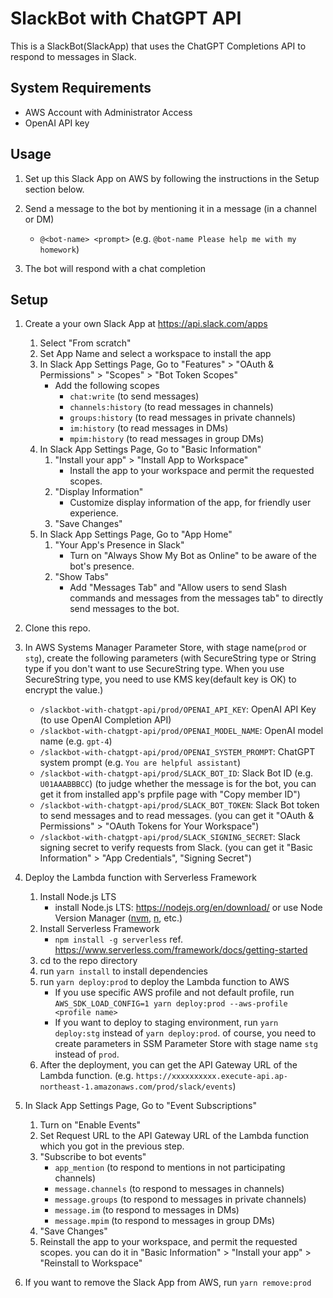# SlackBot with ChatGPT API

This is a SlackBot(SlackApp) that uses the ChatGPT Completions API to respond to messages in Slack.

## System Requirements

- AWS Account with Administrator Access
- OpenAI API key

## Usage

1. Set up this Slack App on AWS by following the instructions in the Setup section below.
1. Send a message to the bot by mentioning it in a message (in a channel or DM)

   - `@<bot-name> <prompt>` (e.g. `@bot-name Please help me with my homework`)

1. The bot will respond with a chat completion

## Setup

1. Create a your own Slack App at https://api.slack.com/apps
   1. Select "From scratch"
   1. Set App Name and select a workspace to install the app
   1. In Slack App Settings Page, Go to "Features" > "OAuth & Permissions" > "Scopes" > "Bot Token Scopes"
      - Add the following scopes
        - `chat:write` (to send messages)
        - `channels:history` (to read messages in channels)
        - `groups:history` (to read messages in private channels)
        - `im:history` (to read messages in DMs)
        - `mpim:history` (to read messages in group DMs)
   1. In Slack App Settings Page, Go to "Basic Information"
      1. "Install your app" > "Install App to Workspace"
         - Install the app to your workspace and permit the requested scopes.
      1. "Display Information"
         - Customize display information of the app, for friendly user experience.
      1. "Save Changes"
   1. In Slack App Settings Page, Go to "App Home"
      1. "Your App's Presence in Slack"
         - Turn on "Always Show My Bot as Online" to be aware of the bot's presence.
      1. "Show Tabs"
         - Add "Messages Tab" and "Allow users to send Slash commands and messages from the messages tab" to directly send messages to the bot.
1. Clone this repo.
1. In AWS Systems Manager Parameter Store, with stage name(`prod` or `stg`), create the following parameters (with SecureString type or String type if you don't want to use SecureString type. When you use SecureString type, you need to use KMS key(default key is OK) to encrypt the value.)

   - `/slackbot-with-chatgpt-api/prod/OPENAI_API_KEY`: OpenAI API Key (to use OpenAI Completion API)
   - `/slackbot-with-chatgpt-api/prod/OPENAI_MODEL_NAME`: OpenAI model name (e.g. `gpt-4`)
   - `/slackbot-with-chatgpt-api/prod/OPENAI_SYSTEM_PROMPT`: ChatGPT system prompt (e.g. `You are helpful assistant`)
   - `/slackbot-with-chatgpt-api/prod/SLACK_BOT_ID`: Slack Bot ID (e.g. `U01AAABBBCC`) (to judge whether the message is for the bot, you can get it from installed app's prpfile page with "Copy member ID")
   - `/slackbot-with-chatgpt-api/prod/SLACK_BOT_TOKEN`: Slack Bot token to send messages and to read messages. (you can get it "OAuth & Permissions" > "OAuth Tokens for Your Workspace")
   - `/slackbot-with-chatgpt-api/prod/SLACK_SIGNING_SECRET`: Slack signing secret to verify requests from Slack. (you can get it "Basic Information" > "App Credentials", "Signing Secret")

1. Deploy the Lambda function with Serverless Framework

   1. Install Node.js LTS
      - install Node.js LTS: https://nodejs.org/en/download/ or use Node Version Manager ([nvm](https://github.com/nvm-sh/nvm), [n](https://github.com/tj/n), etc.)
   1. Install Serverless Framework
      - `npm install -g serverless` ref. https://www.serverless.com/framework/docs/getting-started
   1. cd to the repo directory
   1. run `yarn install` to install dependencies
   1. run `yarn deploy:prod` to deploy the Lambda function to AWS
      - If you use specific AWS profile and not default profile, run `AWS_SDK_LOAD_CONFIG=1 yarn deploy:prod --aws-profile <profile name>`
      - If you want to deploy to staging environment, run `yarn deploy:stg` instead of `yarn deploy:prod`. of course, you need to create parameters in SSM Parameter Store with stage name `stg` instead of `prod`.
   1. After the deployment, you can get the API Gateway URL of the Lambda function. (e.g. `https://xxxxxxxxxx.execute-api.ap-northeast-1.amazonaws.com/prod/slack/events`)

1. In Slack App Settings Page, Go to "Event Subscriptions"

   1. Turn on "Enable Events"
   1. Set Request URL to the API Gateway URL of the Lambda function which you got in the previous step.
   1. "Subscribe to bot events"
      - `app_mention` (to respond to mentions in not participating channels)
      - `message.channels` (to respond to messages in channels)
      - `message.groups` (to respond to messages in private channels)
      - `message.im` (to respond to messages in DMs)
      - `message.mpim` (to respond to messages in group DMs)
   1. "Save Changes"
   1. Reinstall the app to your workspace, and permit the requested scopes. you can do it in "Basic Information" > "Install your app" > "Reinstall to Workspace"

1. If you want to remove the Slack App from AWS, run `yarn remove:prod`
